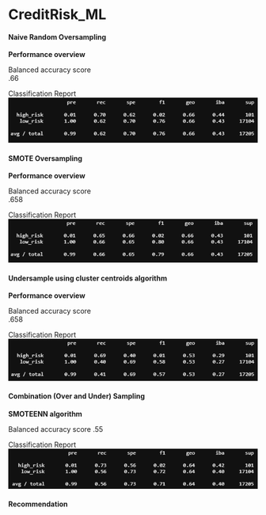 # CreditRisk_ML

#### Naive Random Oversampling<br>
<b>Performance overview</b><br>

Balanced accuracy score<br>
.66

Classification Report
![](readme_images/RO_classificationReport.png)



#### SMOTE Oversampling<br>
<b>Performance overview</b><br>

Balanced accuracy score<br>
.658

Classification Report
![](readme_images/SMOTE_classificationReport.png)


#### Undersample using cluster centroids algorithm<br>
<b>Performance overview</b><br>

Balanced accuracy score<br>
.658

Classification Report
![](readme_images/cluster_classificationReport.png)


#### Combination (Over and Under) Sampling
<b>SMOTEENN algorithm</b>

Balanced accuracy score
.55

Classification Report
![](readme_images/SMOTEEN_classificationReport.png)

#### Recommendation

